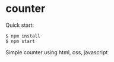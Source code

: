 # counter

Quick start:

```
$ npm install
$ npm start
````
Simple counter using html, css, javascript
